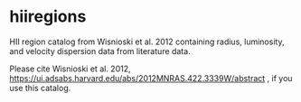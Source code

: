 # hiiregions
HII region catalog from Wisnioski et al. 2012 containing radius, luminosity, and velocity dispersion data from literature data.

Please cite Wisnioski et al. 2012, https://ui.adsabs.harvard.edu/abs/2012MNRAS.422.3339W/abstract , if you use this catalog. 
